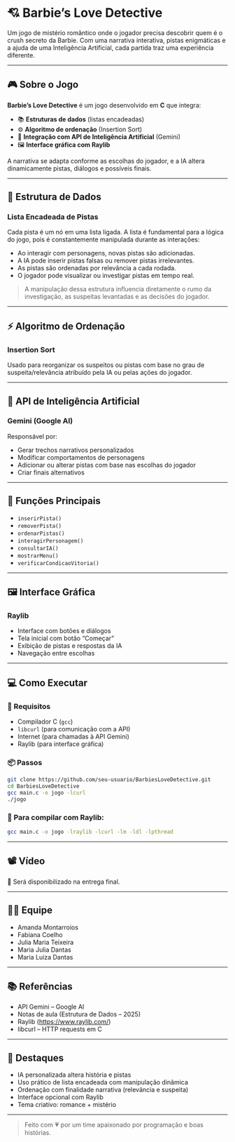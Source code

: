 # 💘 Barbie’s Love Detective

Um jogo de mistério romântico onde o jogador precisa descobrir quem é o crush secreto da Barbie. Com uma narrativa interativa, pistas enigmáticas e a ajuda de uma Inteligência Artificial, cada partida traz uma experiência diferente.

---

## 🎮 Sobre o Jogo

**Barbie’s Love Detective** é um jogo desenvolvido em **C** que integra:

- 📚 **Estruturas de dados** (listas encadeadas)
- ⚙️ **Algoritmo de ordenação** (Insertion Sort)
- 🤖 **Integração com API de Inteligência Artificial** (Gemini)
- 🖼️ **Interface gráfica com Raylib**

A narrativa se adapta conforme as escolhas do jogador, e a IA altera dinamicamente pistas, diálogos e possíveis finais.

---

## 🧠 Estrutura de Dados

### Lista Encadeada de Pistas

Cada pista é um nó em uma lista ligada. A lista é fundamental para a lógica do jogo, pois é constantemente manipulada durante as interações:

- Ao interagir com personagens, novas pistas são adicionadas.
- A IA pode inserir pistas falsas ou remover pistas irrelevantes.
- As pistas são ordenadas por relevância a cada rodada.
- O jogador pode visualizar ou investigar pistas em tempo real.

> A manipulação dessa estrutura influencia diretamente o rumo da investigação, as suspeitas levantadas e as decisões do jogador.

---

## ⚡ Algoritmo de Ordenação

### Insertion Sort

Usado para reorganizar os suspeitos ou pistas com base no grau de suspeita/relevância atribuído pela IA ou pelas ações do jogador.

---

## 🤖 API de Inteligência Artificial

### Gemini (Google AI)

Responsável por:

- Gerar trechos narrativos personalizados
- Modificar comportamentos de personagens
- Adicionar ou alterar pistas com base nas escolhas do jogador
- Criar finais alternativos

---

## 🔧 Funções Principais

- `inserirPista()`
- `removerPista()`
- `ordenarPistas()`
- `interagirPersonagem()`
- `consultarIA()`
- `mostrarMenu()`
- `verificarCondicaoVitoria()`

---

## 🖼️ Interface Gráfica

### Raylib

- Interface com botões e diálogos
- Tela inicial com botão “Começar”
- Exibição de pistas e respostas da IA
- Navegação entre escolhas

---

## 💻 Como Executar

### 🔧 Requisitos

- Compilador C (`gcc`)
- `libcurl` (para comunicação com a API)
- Internet (para chamadas à API Gemini)
- Raylib (para interface gráfica)

### 📦 Passos

```bash
git clone https://github.com/seu-usuario/BarbiesLoveDetective.git
cd BarbiesLoveDetective
gcc main.c -o jogo -lcurl
./jogo
```

### 🎨 Para compilar com Raylib:

```bash
gcc main.c -o jogo -lraylib -lcurl -lm -ldl -lpthread
```

---

## 📽️ Vídeo

🎥 Será disponibilizado na entrega final.

---

## 👩‍💻 Equipe

- Amanda Montarroios  
- Fabiana Coelho  
- Julia Maria Teixeira  
- Maria Julia Dantas  
- Maria Luiza Dantas  

---

## 📚 Referências

- API Gemini – Google AI
- Notas de aula (Estrutura de Dados – 2025)
- Raylib (https://www.raylib.com/)
- libcurl – HTTP requests em C

---

## 🌟 Destaques

- IA personalizada altera história e pistas
- Uso prático de lista encadeada com manipulação dinâmica
- Ordenação com finalidade narrativa (relevância e suspeita)
- Interface opcional com Raylib
- Tema criativo: romance + mistério

---

> Feito com 💗 por um time apaixonado por programação e boas histórias.
